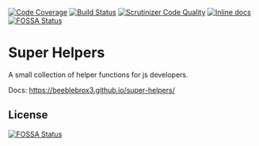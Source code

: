 [![Code Coverage](https://scrutinizer-ci.com/g/beeblebrox3/super-helpers/badges/coverage.png?b=master)](https://scrutinizer-ci.com/g/beeblebrox3/super-helpers/?branch=master)
[![Build Status](https://scrutinizer-ci.com/g/beeblebrox3/super-helpers/badges/build.png?b=master)](https://scrutinizer-ci.com/g/beeblebrox3/super-helpers/build-status/master)
[![Scrutinizer Code Quality](https://scrutinizer-ci.com/g/beeblebrox3/super-helpers/badges/quality-score.png?b=master)](https://scrutinizer-ci.com/g/beeblebrox3/super-helpers/?branch=master)
[![Inline docs](http://inch-ci.org/github/beeblebrox3/super-helpers.svg?branch=master)](http://inch-ci.org/github/beeblebrox3/super-helpers)
[![FOSSA Status](https://app.fossa.io/api/projects/git%2Bgithub.com%2Fbeeblebrox3%2Fsuper-helpers.svg?type=shield)](https://app.fossa.io/projects/git%2Bgithub.com%2Fbeeblebrox3%2Fsuper-helpers?ref=badge_shield)

# Super Helpers
A small collection of helper functions for js developers.

Docs: https://beeblebrox3.github.io/super-helpers/


## License
[![FOSSA Status](https://app.fossa.io/api/projects/git%2Bgithub.com%2Fbeeblebrox3%2Fsuper-helpers.svg?type=large)](https://app.fossa.io/projects/git%2Bgithub.com%2Fbeeblebrox3%2Fsuper-helpers?ref=badge_large)